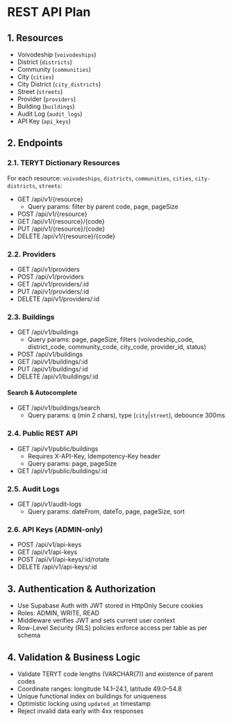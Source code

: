 # REST API Plan

## 1. Resources

- Voivodeship (`voivodeships`)
- District (`districts`)
- Community (`communities`)
- City (`cities`)
- City District (`city_districts`)
- Street (`streets`)
- Provider (`providers`)
- Building (`buildings`)
- Audit Log (`audit_logs`)
- API Key (`api_keys`)

## 2. Endpoints

### 2.1. TERYT Dictionary Resources

For each resource: `voivodeships`, `districts`, `communities`, `cities`, `city-districts`, `streets`:

- GET /api/v1/{resource}
  - Query params: filter by parent code, page, pageSize
- POST /api/v1/{resource}
- GET /api/v1/{resource}/{code}
- PUT /api/v1/{resource}/{code}
- DELETE /api/v1/{resource}/{code}

### 2.2. Providers

- GET /api/v1/providers
- POST /api/v1/providers
- GET /api/v1/providers/:id
- PUT /api/v1/providers/:id
- DELETE /api/v1/providers/:id

### 2.3. Buildings

- GET /api/v1/buildings
  - Query params: page, pageSize, filters (voivodeship_code, district_code, community_code, city_code, provider_id, status)
- POST /api/v1/buildings
- GET /api/v1/buildings/:id
- PUT /api/v1/buildings/:id
- DELETE /api/v1/buildings/:id

#### Search & Autocomplete

- GET /api/v1/buildings/search
  - Query params: q (min 2 chars), type (`city`|`street`), debounce 300ms

### 2.4. Public REST API

- GET /api/v1/public/buildings
  - Requires X-API-Key, Idempotency-Key header
  - Query params: page, pageSize
- GET /api/v1/public/buildings/:id

### 2.5. Audit Logs

- GET /api/v1/audit-logs
  - Query params: dateFrom, dateTo, page, pageSize, sort

### 2.6. API Keys (ADMIN-only)

- POST /api/v1/api-keys
- GET /api/v1/api-keys
- POST /api/v1/api-keys/:id/rotate
- DELETE /api/v1/api-keys/:id

## 3. Authentication & Authorization

- Use Supabase Auth with JWT stored in HttpOnly Secure cookies
- Roles: ADMIN, WRITE, READ
- Middleware verifies JWT and sets current user context
- Row-Level Security (RLS) policies enforce access per table as per schema

## 4. Validation & Business Logic

- Validate TERYT code lengths (VARCHAR(7)) and existence of parent codes
- Coordinate ranges: longitude 14.1–24.1, latitude 49.0–54.8
- Unique functional index on buildings for uniqueness
- Optimistic locking using `updated_at` timestamp
- Reject invalid data early with 4xx responses
